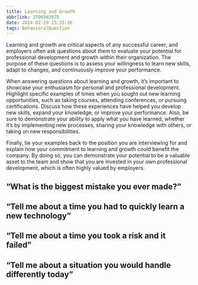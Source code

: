 ```yaml
---
title: Learning and Growth
abbrlink: 3790503975
date: 2024-02-29 23:33:16
tags: BehavioralQuestion
---
```

Learning and growth are critical aspects of any successful career, and employers often ask questions about them to evaluate your potential for professional development and growth within their organization. The purpose of these questions is to assess your willingness to learn new skills, adapt to changes, and continuously improve your performance.

When answering questions about learning and growth, it’s important to showcase your enthusiasm for personal and professional development. Highlight specific examples of times when you sought out new learning opportunities, such as taking courses, attending conferences, or pursuing certifications. Discuss how these experiences have helped you develop new skills, expand your knowledge, or improve your performance. Also, be sure to demonstrate your ability to apply what you have learned, whether it’s by implementing new processes, sharing your knowledge with others, or taking on new responsibilities.

Finally, tie your examples back to the position you are interviewing for and explain how your commitment to learning and growth could benefit the company. By doing so, you can demonstrate your potential to be a valuable asset to the team and show that you are invested in your own professional development, which is often highly valued by employers.
<!--more-->

## “What is the biggest mistake you ever made?”

## “Tell me about a time you had to quickly learn a new technology”

## “Tell me about a time you took a risk and it failed”

## “Tell me about a situation you would handle differently today”

